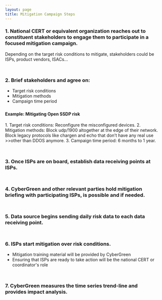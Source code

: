 ```yaml
---
layout: page
title: Mitigation Campaign Steps
---
```


### 1. National CERT or equivalent organization reaches out to constituent stakeholders to engage them to participate in a focused mitigation campaign.

Depending on the target risk conditions to mitigate, stakeholders could be ISPs, product vendors, ISACs...

<div style="margin-bottom: 50px">
</div>

### 2. Brief stakeholders and agree on:
*  Target risk conditions 
*  Mitigation methods 
*  Campaign time period

<div style="margin-bottom: 25px">
</div>

<h4> Example: Mitigating Open SSDP risk </h4>
  1. Target risk conditions: Reconfigure the misconfigured devices.
  2. Mitigation methods: Block udp/1900 altogether at the edge of their network.  Block legacy protocols like chargen and echo that don’t have any real use >>other than DDOS anymore.
  3. Campaign time period: 6 months to 1 year.


<div style="margin-bottom: 50px">
</div>

### 3. Once ISPs are on board, establish data receiving points at ISPs.

<div style="margin-bottom: 50px">
</div>

### 4. CyberGreen and other relevant parties hold mitigation briefing with participating ISPs, is possible and if needed.  

<div style="margin-bottom: 50px">
</div>

### 5. Data source begins sending daily risk data to each data receiving point.

<div style="margin-bottom: 50px">
</div>

### 6. ISPs start mitigation over risk conditions.
* Mitigation training material will be provided by CyberGreen
* Ensuring that ISPs are ready to take action will be the national CERT or coordinator's role

<div style="margin-bottom: 50px">
</div>

### 7.	CyberGreen measures the time series trend-line and provides impact analysis.
